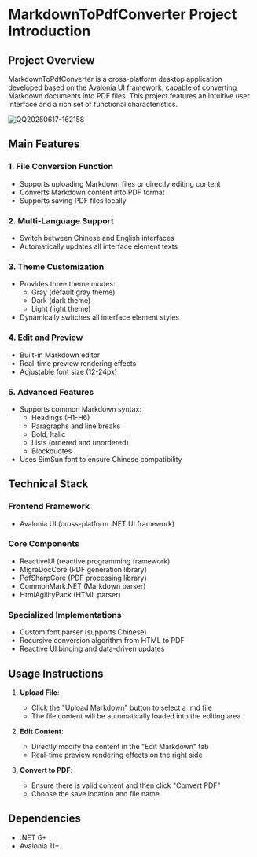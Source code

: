# MarkdownToPdfConverter Project Introduction

## Project Overview
MarkdownToPdfConverter is a cross-platform desktop application developed based on the Avalonia UI framework, capable of converting Markdown documents into PDF files. This project features an intuitive user interface and a rich set of functional characteristics.

![QQ20250617-162158](https://github.com/user-attachments/assets/019e35b0-fc6c-4e2e-b4fd-0e69011f90ee)

## Main Features

### 1. File Conversion Function
- Supports uploading Markdown files or directly editing content
- Converts Markdown content into PDF format
- Supports saving PDF files locally

### 2. Multi-Language Support
- Switch between Chinese and English interfaces
- Automatically updates all interface element texts

### 3. Theme Customization
- Provides three theme modes:
  - Gray (default gray theme)
  - Dark (dark theme)
  - Light (light theme)
- Dynamically switches all interface element styles

### 4. Edit and Preview
- Built-in Markdown editor
- Real-time preview rendering effects
- Adjustable font size (12-24px)

### 5. Advanced Features
- Supports common Markdown syntax:
  - Headings (H1-H6)
  - Paragraphs and line breaks
  - Bold, Italic
  - Lists (ordered and unordered)
  - Blockquotes
- Uses SimSun font to ensure Chinese compatibility

## Technical Stack

### Frontend Framework
- Avalonia UI (cross-platform .NET UI framework)

### Core Components
- ReactiveUI (reactive programming framework)
- MigraDocCore (PDF generation library)
- PdfSharpCore (PDF processing library)
- CommonMark.NET (Markdown parser)
- HtmlAgilityPack (HTML parser)

### Specialized Implementations
- Custom font parser (supports Chinese)
- Recursive conversion algorithm from HTML to PDF
- Reactive UI binding and data-driven updates

## Usage Instructions

1. **Upload File**:
   - Click the "Upload Markdown" button to select a .md file
   - The file content will be automatically loaded into the editing area

2. **Edit Content**:
   - Directly modify the content in the "Edit Markdown" tab
   - Real-time preview rendering effects on the right side

3. **Convert to PDF**:
   - Ensure there is valid content and then click "Convert PDF"
   - Choose the save location and file name

## Dependencies

- .NET 6+
- Avalonia 11+
